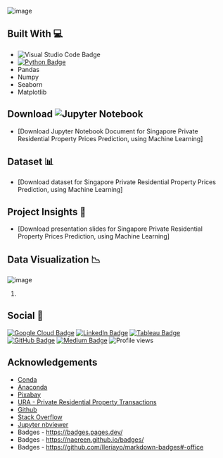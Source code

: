 ![image](https://user-images.githubusercontent.com/96287600/166634825-7f34ae07-e911-41b0-9d0d-d670b1825a51.png)

## Built With 💻

- ![Visual Studio Code Badge](https://img.shields.io/badge/Visual%20Studio%20Code-007ACC?logo=visualstudiocode&logoColor=fff&style=flat)
- [![Python Badge](https://img.shields.io/badge/Python-3776AB?logo=python&logoColor=fff&style=flat)](https://www.python.org/)
- Pandas
- Numpy
- Seaborn
- Matplotlib

## Download ![Jupyter Notebook](https://img.shields.io/badge/jupyter-%23FA0F00.svg?style=for-the-badge&logo=jupyter&logoColor=white)

- [Download Jupyter Notebook Document for Singapore Private Residential Property Prices Prediction, using Machine Learning]

## Dataset 📊

- [Download dataset for Singapore Private Residential Property Prices Prediction, using Machine Learning]

## Project Insights 📖
- [Download presentation slides for Singapore Private Residential Property Prices Prediction, using Machine Learning]

## Data Visualization 📉

![image](https://user-images.githubusercontent.com/96287600/166636091-daff915d-5ee1-46ed-ba65-f5b1b276608f.png)

1. 


## Social 📧 

[![Google Cloud Badge](https://img.shields.io/badge/Google%20Cloud-4285F4?logo=googlecloud&logoColor=fff&style=flat)](https://www.cloudskillsboost.google/public_profiles/c2ff4f8e-4f42-4380-b038-73104c7d98fc) [![LinkedIn Badge](https://img.shields.io/badge/LinkedIn-0A66C2?logo=linkedin&logoColor=fff&style=flat)](https://www.linkedin.com/in/abdrauf26/) [![Tableau Badge](https://img.shields.io/badge/Tableau-E97627?logo=tableau&logoColor=fff&style=flat)](https://public.tableau.com/app/profile/mohamed.abdul.rauf) [![GitHub Badge](https://img.shields.io/badge/GitHub-181717?logo=github&logoColor=fff&style=flat)](https://github.com/abdrauf26) [![Medium Badge](https://img.shields.io/badge/Medium-000?logo=medium&logoColor=fff&style=flat)](https://medium.com/@rauf.yusope) ![Profile views](https://gpvc.arturio.dev/abdrauf26) 

## Acknowledgements

- [Conda](https://docs.conda.io/en/latest/)
- [Anaconda](https://anaconda.org/)
- [Pixabay](https://pixabay.com/)
- [URA - Private Residential Property Transactions](https://www.ura.gov.sg/realEstateIIWeb/transaction/search.action)
- [Github](https://github.com/)
- [Stack Overflow](https://stackoverflow.com/)
- [Jupyter nbviewer](https://nbviewer.org/)
- Badges - https://badges.pages.dev/
- Badges - https://naereen.github.io/badges/
- Badges - https://github.com/Ileriayo/markdown-badges#-office
